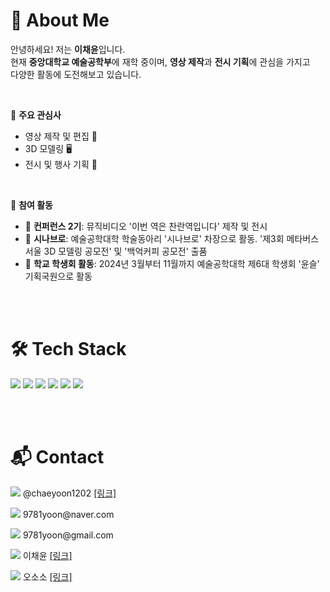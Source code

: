 # 🌟 About Me

안녕하세요! 저는 **이채윤**입니다.  
현재 **중앙대학교 예술공학부**에 재학 중이며, **영상 제작**과 **전시 기획**에 관심을 가지고  
다양한 활동에 도전해보고 있습니다.

<br>

📌 **주요 관심사**  
- 영상 제작 및 편집 🎥  
- 3D 모델링 🖥️  
- 전시 및 행사 기획 🎪  

<br>

📌 **참여 활동**  
- 🎥 **컨퍼런스 2기**: 뮤직비디오 '이번 역은 찬란역입니다' 제작 및 전시  
- 🎨 **시나브로**: 예술공학대학 학술동아리 '시나브로' 차장으로 활동. '제3회 메타버스 서울 3D 모델링 공모전' 및 '백억커피 공모전' 출품  
- 🎪 **학교 학생회 활동**: 2024년 3월부터 11월까지 예술공학대학 제6대 학생회 '윤슬' 기획국원으로 활동


<br><br>


# 🛠️ Tech Stack

<p>
  <img src="https://img.shields.io/badge/Cinema4D-011A6A?style=flat&logo=cinema4d&logoColor=white"/>
  <img src="https://img.shields.io/badge/Premiere Pro-9999FF?style=flat&logo=adobepremierepro&logoColor=white"/>
  <img src="https://img.shields.io/badge/Photoshop-31A8FF?style=flat&logo=adobephotoshop&logoColor=white"/>
  <img src="https://img.shields.io/badge/Illustrator-FF9A00?style=flat&logo=adobeillustrator&logoColor=white"/>
  <img src="https://img.shields.io/badge/Python-3776AB?style=flat&logo=python&logoColor=white"/>
  <img src="https://img.shields.io/badge/Maya-37A5CC?style=flat&logo=autodeskmaya&logoColor=white"/>
</p>


<br><br>


# 📬 Contact

<p>
  <img src="https://img.shields.io/badge/Instagram-E4405F?style=flat&logo=instagram&logoColor=white"/>
  @chaeyoon1202
  <a href="https://www.instagram.com/chaeyoon1202/profilecard/?igsh=MWgzYXlybW0xejI5Ng==" target="_blank">[링크]</a>
</p>

<p>
  <img src="https://img.shields.io/badge/Naver-03C75A?style=flat&logo=naver&logoColor=white"/>
  9781yoon@naver.com
</p>

<p>
  <img src="https://img.shields.io/badge/Gmail-D14836?style=flat&logo=gmail&logoColor=white"/>
  9781yoon@gmail.com
</p>

<p>
  <img src="https://img.shields.io/badge/YouTube-FF0000?style=flat&logo=youtube&logoColor=white"/>
  이채윤
  <a href="https://youtube.com/channel/UCB2Nm5Dva5FVxAxoVLuK_nQ?si=TtdBUtjAFdHR9-So" target="_blank">[링크]</a>
</p>

<p>
  <img src="https://img.shields.io/badge/YouTube-FF0000?style=flat&logo=youtube&logoColor=white"/>
  오소소
  <a href="https://youtube.com/@ossosso0326?si=LnENaAXVI1ZXZebm" target="_blank">[링크]</a>
</p>
